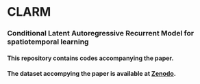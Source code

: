 # CLARM
### Conditional Latent Autoregressive Recurrent Model for spatiotemporal learning
#### This repository contains codes accompanying the paper. 

#### The dataset accompying the paper is available at [Zenodo](https://zenodo.org/10.5281/zenodo.10819001).

